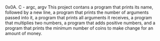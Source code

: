 0x0A. C - argc, argv
This project contans a program that prints its name, followed by a new line, a program that prints the number of arguments passed into it, a program that prints all arguments it receives, a program that multiplies two numbers, a program that adds positive numbers, and a program that prints the minimum number of coins to make change for an amount of money.
